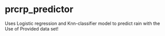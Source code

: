 # prcrp_predictor
Uses Logistic regression and Knn-classifier model to predict rain with the Use of Provided data set! 
